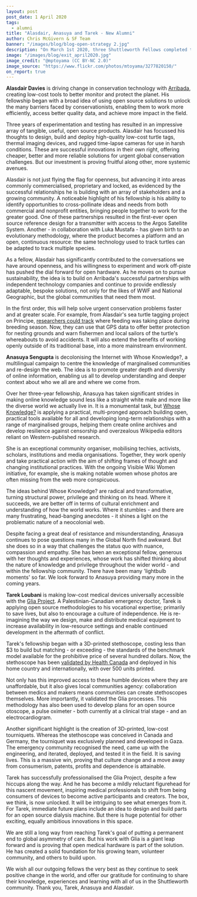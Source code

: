 ```yaml
---
layout: post
post_date: 1 April 2020
tags:
  - alumni
title: "Alasdair, Anasuya and Tarek - New Alumni"
author: Chris McGivern & SF Team
banner: "/images/blog/blog-open-strategy 2.jpg"
description: "On March 1st 2020, three Shuttleworth Fellows completed their transition to alumni status. Alasdair Davies, Anasuya Sengupta and Tarek Loubani have accomplished much in their respective fields and advanced open thinking further into the mainstream. It has been a privilege to support their efforts so far. We look forward to learning more as they continue to engage and share new experiences with our growing network of fellows."
image: "/images/blog/exit_april2020.jpg"
image_credit: "@mptoyama (CC BY-NC 2.0)"
image_source: "https://www.flickr.com/photos/mtoyama/3277820150/"
on_report: true
---
```

__Alasdair Davies__ is driving change in conservation technology with [Arribada](https://arribada.org/), creating low-cost tools to better monitor and protect the planet. His fellowship began with a broad idea of using open source solutions to unlock the many barriers faced by conservationists, enabling them to work more efficiently, access better quality data, and achieve more impact in the field. 

Three years of experimentation and testing has resulted in an impressive array of tangible, useful, open source products. Alasdair has focussed his thoughts to design, build and deploy high-quality low-cost turtle tags, thermal imaging devices, and rugged time-lapse cameras for use in harsh conditions. These are successful innovations in their own right, offering cheaper, better and more reliable solutions for urgent global conservation challenges. But our investment is proving fruitful along other, more systemic avenues. 

Alasdair is not just flying the flag for openness, but advancing it into areas commonly commercialised, proprietary and locked, as evidenced by the successful relationships he is building with an array of stakeholders and a growing community. A noticeable highlight of his fellowship is his ability to identify opportunities to cross-pollinate ideas and needs from both commercial and nonprofit entities, bringing people together to work for the greater good. One of these partnerships resulted in the first-ever open source reference design for a transmitter with access to the Argos Satellite System. Another - in collaboration with Luka Mustafa - has given birth to an evolutionary methodology, where the product becomes a platform and an open, continuous resource: the same technology used to track turtles can be adapted to track multiple species.

As a fellow, Alasdair has significantly contributed to the conversations we have around openness, and his willingness to experiment and work off-piste has pushed the dial forward for open hardware. As he moves on to pursue sustainability, the idea is to build on Arribada's successful partnerships with independent technology companies and continue to provide endlessly adaptable, bespoke solutions, not only for the likes of WWF and National Geographic, but the global communities that need them most. 

In the first order, this will help solve urgent conservation problems faster and at greater scale. For example, from Alasdair's sea turtle tagging project on Principe, [researchers could track](https://www.safari.com/news/wild-earth/protecting-sea-turtles-on-principe/) where feeding was taking place during breeding season. Now, they can use that GPS data to offer better protection for nesting grounds and warn fishermen and local sailors of the turtle's whereabouts to avoid accidents. It will also extend the benefits of working openly outside of its traditional base, into a more mainstream environment.


__Anasuya Sengupta__ is decolonising the Internet with Whose Knowledge?, a multilingual campaign to centre the knowledge of marginalised communities and re-design the web. The idea is to promote greater depth and diversity of online information, enabling us all to develop understanding and deeper context about who we all are and where we come from. 

Over her three-year fellowship, Anasuya has taken significant strides in making online knowledge sound less like a straight white male and more like the diverse world we actually live in. It is a monumental task, but [Whose Knowledge?](https://whoseknowledge.org/) is applying a practical, multi-pronged approach building open, practical tools available for all and developing long-term relationships with a range of marginalised groups, helping them create online archives and develop resilience against censorship and overzealous Wikipedia editors reliant on Western-published research.  

She is an exceptional community organiser, mobilising techies, activists, scholars, institutions and media organisations. Together, they work openly and take practical action with the aim of shifting frames of thought and changing institutional practices. With the ongoing Visible Wiki Women initiative, for example, she is making notable women whose photos are often missing from the web more conspicuous.  

The ideas behind Whose Knowledge? are radical and transformative, turning structural power, privilege and thinking on its head. Where it succeeds, we are better off in terms of cultural enrichment and understanding of how the world works. Where it stumbles - and there are many frustrating, head-banging anecdotes - it shines a light on the problematic nature of a neocolonial web. 

Despite facing a great deal of resistance and misunderstanding, Anasuya continues to pose questions many in the Global North find awkward. But she does so in a way that challenges the status quo with nuance, compassion and empathy. She has been an exceptional fellow, generous with her thoughts and experiences, whose work has shifted thinking about the nature of knowledge and privilege throughout the wider world - and within the fellowship community. There have been many 'lightbulb moments' so far. We look forward to Anasuya providing many more in the coming years. 

__Tarek Loubani__ is making low-cost medical devices universally accessible with the [Glia Project](https://glia.org/). A Palestinian-Canadian emergency doctor, Tarek is applying open source methodologies to his vocational expertise; primarily to save lives, but also to encourage a culture of independence. He is re-imagining the way we design, make and distribute medical equipment to increase availability in low-resource settings and enable continued development in the aftermath of conflict. 

Tarek's fellowship began with a 3D-printed stethoscope, costing less than $3 to build but matching - or exceeding - the standards of the benchmark model available for the prohibitive price of several hundred dollars. Now, the stethoscope has been [validated by Health Canada](https://journals.plos.org/plosone/article?id=10.1371/journal.pone.0193087) and deployed in his home country and internationally, with over 500 units printed. 

Not only has this improved access to these humble devices where they are unaffordable, but it also gives local communities agency: collaboration between medics and makers means communities can create stethoscopes themselves. More importantly, it validated the Glia processes. This methodology has also been used to develop plans for an open source otoscope, a pulse oximeter - both currently at a clinical trial stage - and an electrocardiogram. 

Another significant highlight is the creation of 3D-printed, low-cost tourniquets. Whereas the stethoscope was conceived in Canada and Germany, the tourniquet was exclusively planned and developed in Gaza. The emergency community recognised the need, came up with the engineering, and iterated, deployed, and tested it in the field. It is saving lives. This is a massive win, proving that culture change and a move away from consumerism, patents, profits and dependence is attainable. 

Tarek has successfully professionalised the Glia Project, despite a few hiccups along the way. And he has become a mildly reluctant figurehead for this nascent movement, inspiring medical professionals to shift from being consumers of devices to become active participants and creators. The box, we think, is now unlocked. It will be intriguing to see what emerges from it. For Tarek, immediate future plans include an idea to design and build parts for an open source dialysis machine. But there is huge potential for other exciting, equally ambitious innovations in this space. 

We are still a long way from reaching Tarek's goal of putting a permanent end to global asymmetry of care. But his work with Glia is a giant leap forward and is proving that open medical hardware is part of the solution. He has created a solid foundation for his growing team, volunteer community, and others to build upon. 

We wish all our outgoing fellows the very best as they continue to seek positive change in the world, and offer our gratitude for continuing to share their knowledge, experiences and learning with all of us in the Shuttleworth community. Thank you, Tarek, Anasuya and Alasdair.